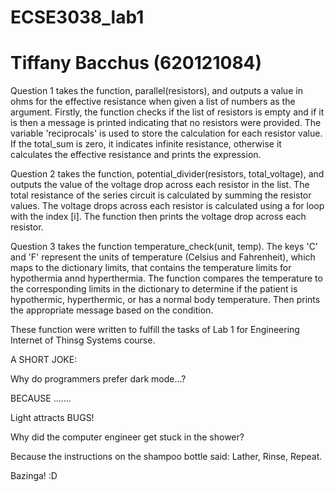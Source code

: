 # ECSE3038_lab1
# Tiffany Bacchus (620121084)


Question 1 takes the function, parallel(resistors), and outputs a value in ohms for the effective resistance when given a list of numbers as the argument. Firstly, the function checks if the list of resistors is empty and if it is then a message is printed indicating that no resistors were provided. The variable 'reciprocals' is used to store the calculation for each resistor value. If the total_sum is zero, it indicates infinite resistance, otherwise it calculates the effective resistance and prints the expression. 

Question 2 takes the function, potential_divider(resistors, total_voltage), and outputs the value of the voltage drop across each resistor in the list. The total resistance of the series circuit is calculated by summing the resistor values. The voltage drops across each resistor is calculated using a for loop with the index [i]. The function then prints the voltage drop across each resistor.  

Question 3 takes the function temperature_check(unit, temp). The keys 'C' and 'F' represent the units of temperature (Celsius and Fahrenheit), which maps to the dictionary limits, that contains the temperature limits for hypothermia annd hyperthermia. The function compares the temperature to the corresponding limits in the dictionary to determine if the patient is hypothermic, hyperthermic, or has a normal body temperature. Then prints the appropriate message based on the condition. 

These function were written to fulfill the tasks of Lab 1 for Engineering Internet of Thinsg Systems course. 



A SHORT JOKE: 


Why do programmers prefer dark mode...?



BECAUSE .......

Light 
attracts 
BUGS! 


Why did the computer engineer get stuck in the shower? 

Because the instructions on the shampoo bottle said: Lather, Rinse, Repeat.

Bazinga! :D 
